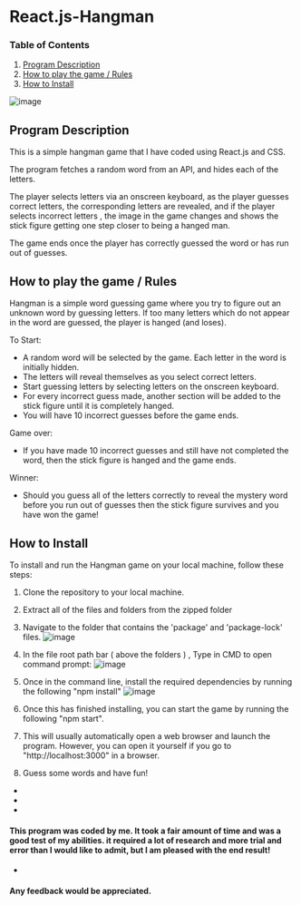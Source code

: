 # React.js-Hangman

### Table of Contents

1. [Program Description](#program-description)
2. [How to play the game / Rules](#how-to-play)
3. [How to Install](#how-to-install)

![image](https://user-images.githubusercontent.com/123034061/219880611-bb9fa110-9ce3-4a60-aa16-80b3ee39d9e1.png)


## Program Description <a name="program-description"></a>

This is a simple hangman game that I have coded using React.js and CSS. 

The program fetches a random word from an API, and hides each of the letters. 

The player selects letters via an onscreen keyboard, as the player guesses correct letters, the corresponding letters are revealed, and if the player selects incorrect letters , the image in the game changes and shows the stick figure getting one step closer to being a hanged man. 

The game ends once the player has correctly guessed the word or has run out of guesses. 



## How to play the game / Rules <a name="how-to-play"></a>

Hangman is a simple word guessing game where you try to figure out an unknown word by guessing letters.
If too many letters which do not appear in the word are guessed, the player is hanged (and loses).

To Start:
- A random word will be selected by the game. Each letter in the word is initially hidden. 
- The letters will reveal themselves as you select correct letters.
- Start guessing letters by selecting letters on the onscreen keyboard.
- For every incorrect guess made, another section will be added to the stick figure until it is completely hanged. 
- You will have 10 incorrect guesses before the game ends.

Game over:
- If you have made 10 incorrect guesses and still have not completed the word, then the stick figure is hanged and the game ends.

Winner:
- Should you guess all of the letters correctly to reveal the mystery word before you run out of guesses then the stick figure survives and you have won the game!

## How to Install <a name="how-to-install"></a>

To install and run the Hangman game on your local machine, follow these steps:

1. Clone the repository to your local machine.
2. Extract all of the files and folders from the zipped folder
3. Navigate to the folder that contains the 'package' and 'package-lock' files. 
![image](https://user-images.githubusercontent.com/123034061/219879403-20277391-75de-4a12-b50a-04eb9baae6ff.png)

4. In the file root path bar ( above the folders ) , Type in CMD to open command prompt:
![image](https://user-images.githubusercontent.com/123034061/219879611-b9d689f4-0fba-47f6-a150-2818526d0640.png)

5. Once in the command line, install the required dependencies by running the following  "npm install"
 ![image](https://user-images.githubusercontent.com/123034061/219879709-10a94190-1a8f-4cee-a85a-6a16a2ece523.png)

6. Once this has finished installing, you can start the game by running the following "npm start".
7. This will usually automatically open a web browser and launch the program. However, you can open it yourself if you go to "http://localhost:3000" in a browser. 
8. Guess some words and have fun! 

-
-
-
#### This program was coded by me. It took a fair amount of time and was a good test of my abilities. it required a lot of research and more trial and error than I would like to admit, but I am pleased with the end result! 
-
#### Any feedback would be appreciated.
